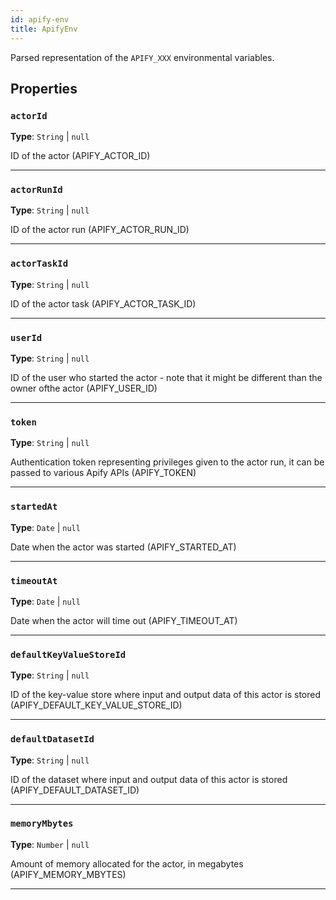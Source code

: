 ```yaml
---
id: apify-env
title: ApifyEnv
---
```


<a name="apifyenv"></a>

Parsed representation of the `APIFY_XXX` environmental variables.

## Properties

### `actorId`

**Type**: `String` | `null`

ID of the actor (APIFY_ACTOR_ID)

---

### `actorRunId`

**Type**: `String` | `null`

ID of the actor run (APIFY_ACTOR_RUN_ID)

---

### `actorTaskId`

**Type**: `String` | `null`

ID of the actor task (APIFY_ACTOR_TASK_ID)

---

### `userId`

**Type**: `String` | `null`

ID of the user who started the actor - note that it might be different than the owner ofthe actor (APIFY_USER_ID)

---

### `token`

**Type**: `String` | `null`

Authentication token representing privileges given to the actor run, it can be passed to various Apify APIs (APIFY_TOKEN)

---

### `startedAt`

**Type**: `Date` | `null`

Date when the actor was started (APIFY_STARTED_AT)

---

### `timeoutAt`

**Type**: `Date` | `null`

Date when the actor will time out (APIFY_TIMEOUT_AT)

---

### `defaultKeyValueStoreId`

**Type**: `String` | `null`

ID of the key-value store where input and output data of this actor is stored (APIFY_DEFAULT_KEY_VALUE_STORE_ID)

---

### `defaultDatasetId`

**Type**: `String` | `null`

ID of the dataset where input and output data of this actor is stored (APIFY_DEFAULT_DATASET_ID)

---

### `memoryMbytes`

**Type**: `Number` | `null`

Amount of memory allocated for the actor, in megabytes (APIFY_MEMORY_MBYTES)

---
